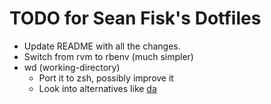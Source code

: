 TODO for Sean Fisk's Dotfiles
=============================

* Update README with all the changes.
* Switch from rvm to rbenv (much simpler)
* wd (working-directory)
    * Port it to zsh, possibly improve it
    * Look into alternatives like [da](https://github.com/nitrogoldfish/da)

